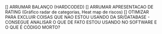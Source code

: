 [] ARRUMAR BALANÇO (HARDCODED)
[] ARRUMAR APRESENTACAO DE RATING (Gráfico radar de categorias, Heat map de riscos)
[] OTIMIZAR PARA EXCLUIR COISAS QUE NAO ESTOU USANDO DA SR/DATABASE - CONSEGUE ANALISAR O QUE DE FATO ESTOU USANDO NO SOFTWARE E O QUE É CÓDIGO MORTO?




